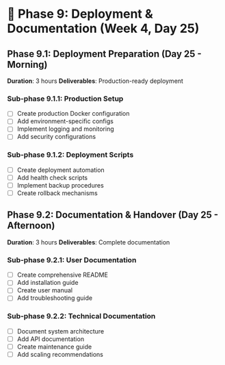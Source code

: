 # 🚀 Phase 9: Deployment & Documentation (Week 4, Day 25)

## Phase 9.1: Deployment Preparation (Day 25 - Morning)
**Duration**: 3 hours
**Deliverables**: Production-ready deployment

### Sub-phase 9.1.1: Production Setup
- [ ] Create production Docker configuration
- [ ] Add environment-specific configs
- [ ] Implement logging and monitoring
- [ ] Add security configurations

### Sub-phase 9.1.2: Deployment Scripts
- [ ] Create deployment automation
- [ ] Add health check scripts
- [ ] Implement backup procedures
- [ ] Create rollback mechanisms

## Phase 9.2: Documentation & Handover (Day 25 - Afternoon)
**Duration**: 3 hours
**Deliverables**: Complete documentation

### Sub-phase 9.2.1: User Documentation
- [ ] Create comprehensive README
- [ ] Add installation guide
- [ ] Create user manual
- [ ] Add troubleshooting guide

### Sub-phase 9.2.2: Technical Documentation
- [ ] Document system architecture
- [ ] Add API documentation
- [ ] Create maintenance guide
- [ ] Add scaling recommendations
